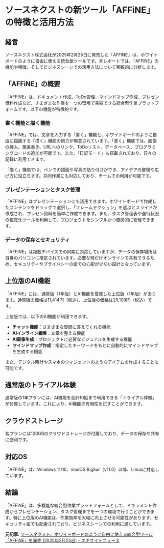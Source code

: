 # ソースネクストの新ツール「AFFiNE」の特徴と活用方法

## 緒言

ソースネクスト株式会社が2025年2月25日に発売した「AFFiNE」は、ホワイトボードのように自由に使える統合型ツールです。本レポートでは、「AFFiNE」の機能や特徴、そしてビジネスシーンでの活用方法について客観的に分析します。

## 「AFFiNE」の概要

「AFFiNE」は、ドキュメント作成、ToDo管理、マインドマップ作成、プレゼン資料作成など、さまざまな作業を一つの環境で完結できる統合型作業プラットフォームです。以下の機能が特徴的です。

### 書く機能と描く機能

「AFFiNE」では、文章を入力する「書く」機能と、ホワイトボードのように自由に描画する「描く」機能の両方が用意されています。「書く」機能では、画像の挿入、箇条書き、URLへのリンク、ToDoリスト、データベース、プログラミングコードの追加が可能です。また、「日記モード」も搭載されており、日々の記録に利用できます。

「描く」機能では、ペンでの描画や写真の貼り付けができ、アイデアの整理や広げ方に役立ちます。共同作業にも対応しており、チームでの利用が可能です。

### プレゼンテーションとタスク管理

「AFFiNE」はプレゼンテーションにも活用できます。ホワイトボードで作成したコンテンツをドラッグで選択し、「フレームセクション」を選ぶとスライドが作成され、プレゼン資料を簡単に作成できます。また、タスク管理表や進行状況の視覚化ツールを利用して、プロジェクトをシンプルかつ直感的に管理できます。

### データの保存とセキュリティ

「AFFiNE」は複数デバイスでの同期に対応していますが、データの保存場所は自身のパソコンに限定されています。必要な時だけオンラインで共有できるため、セキュリティやプライバシーの面での心配が少ない設計となっています。

## 上位版のAI機能

「AFFiNE」には、通常版（1年版）とAI機能を搭載した上位版（1年版）があります。通常版の価格は11,414円（税込）、上位版の価格は29,109円（税込）です。

上位版では、以下のAI機能が利用できます。

- **チャット機能**：さまざまな質問に答えてくれる機能
- **AIインライン編集**：文章を整える機能
- **AI画像生成**：プロジェクトに必要なビジュアルを生成する機能
- **マインドマップ作成**：指定したキーワードをもとに自動的にマインドマップを生成する機能

また、デジタル時計やスマホのウィジェットのようなアイテムを作成することも可能です。

## 通常版のトライアル体験

通常版の1年プランには、AI機能を合計10回まで利用できる「トライアル体験」が付属しています。これにより、AI機能の有用性を試すことができます。

## クラウドストレージ

各プランには100GBのクラウドストレージが付属しており、データの保存や共有に便利です。

## 対応OS

「AFFiNE」は、Windows 11/10、macOS BigSur（v11.0）以降、Linuxに対応しています。

## 結論

「AFFiNE」は、多機能な統合型作業プラットフォームとして、ドキュメント作成からプレゼンテーション、タスク管理までを一つの環境で行うことができます。特に上位版のAI機能は、作業効率を大幅に向上させる可能性があります。セキュリティ面でも配慮されており、ビジネスシーンでの利用に適しています。

**元記事:** [ソースネクスト、ホワイトボードのように自由に使える統合型ツール「AFFiNE」を発売 (2025年2月25日) - エキサイトニュース](https://www.excite.co.jp/news/article/Mdn_mdnnews_7532/)